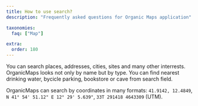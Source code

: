 ```yaml
---
title: How to use search?
description: "Frequently asked questions for Organic Maps application"

taxonomies:
  faq: ["Map"]

extra:
  order: 180
---
```


You can search places, addresses, cities, sites and many other interrests. OrganicMaps looks not only by name but by type. You can find nearest drinking water, bycicle parking, bookstore or cave from search field.

OrganicMaps can search by coordinates in many formats: `41.9142, 12.4849`, `N 41° 54' 51.12" E 12° 29' 5.639"`, `33T 291418 4643309` (UTM).

